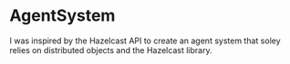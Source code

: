 # AgentSystem

I was inspired by the Hazelcast API to create an agent system that soley relies on distributed objects and the Hazelcast library.
